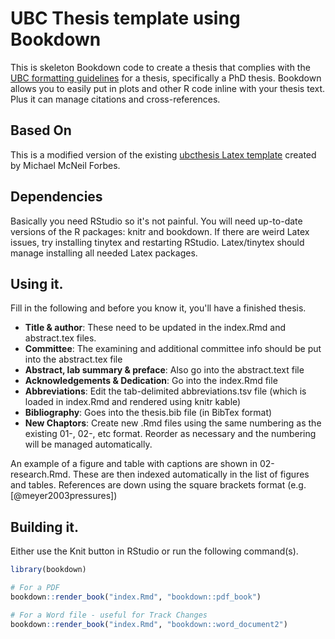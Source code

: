# UBC Thesis template using Bookdown

This is skeleton Bookdown code to create a thesis that complies with the [UBC formatting guidelines](https://www.grad.ubc.ca/current-students/dissertation-thesis-preparation/formatting-requirements) for a thesis, specifically a PhD thesis. Bookdown allows you to easily put in plots and other R code inline with your thesis text. Plus it can manage citations and cross-references.

## Based On

This is a modified version of the existing [ubcthesis Latex template](https://faculty.washington.edu/mforbes/projects/ubcthesis/) created by Michael McNeil Forbes.

## Dependencies

Basically you need RStudio so it's not painful. You will need up-to-date versions of the R packages: knitr and bookdown. If there are weird Latex issues, try installing tinytex and restarting RStudio. Latex/tinytex should manage installing all needed Latex packages.

## Using it.

Fill in the following and before you know it, you'll have a finished thesis.

- **Title & author**: These need to be updated in the index.Rmd and abstract.tex files.
- **Committee**: The examining and additional committee info should be put into the abstract.tex file
- **Abstract, lab summary & preface**: Also go into the abstract.text file
- **Acknowledgements & Dedication**: Go into the index.Rmd file
- **Abbreviations**: Edit the tab-delimited abbreviations.tsv file (which is loaded in index.Rmd and rendered using knitr kable)
- **Bibliography**: Goes into the thesis.bib file (in BibTex format)
- **New Chaptors**: Create new .Rmd files using the same numbering as the existing 01-, 02-, etc format. Reorder as necessary and the numbering will be managed automatically.

An example of a figure and table with captions are shown in 02-research.Rmd. These are then indexed automatically in the list of figures and tables. References are down using the square brackets format (e.g. [@meyer2003pressures])

## Building it.

Either use the Knit button in RStudio or run the following command(s).

```r
library(bookdown)

# For a PDF
bookdown::render_book("index.Rmd", "bookdown::pdf_book")

# For a Word file - useful for Track Changes
bookdown::render_book("index.Rmd", "bookdown::word_document2")
```
